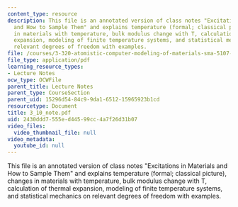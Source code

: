```yaml
---
content_type: resource
description: This file is an annotated version of class notes "Excitations in Materials
  and How to Sample Them" and explains temperature (formal; classical picture), changes
  in materials with temperature, bulk modulus change with T, calculation of thermal
  expansion, modeling of finite temperature systems, and statistical mechanics on
  relevant degrees of freedom with examples.
file: /courses/3-320-atomistic-computer-modeling-of-materials-sma-5107-spring-2005/2430ddd7555ed44599cc4a7f26d31b07_3_10_note.pdf
file_type: application/pdf
learning_resource_types:
- Lecture Notes
ocw_type: OCWFile
parent_title: Lecture Notes
parent_type: CourseSection
parent_uid: 15296d54-84c9-9da1-6512-15965923b1cd
resourcetype: Document
title: 3_10_note.pdf
uid: 2430ddd7-555e-d445-99cc-4a7f26d31b07
video_files:
  video_thumbnail_file: null
video_metadata:
  youtube_id: null
---
```

This file is an annotated version of class notes "Excitations in Materials and How to Sample Them" and explains temperature (formal; classical picture), changes in materials with temperature, bulk modulus change with T, calculation of thermal expansion, modeling of finite temperature systems, and statistical mechanics on relevant degrees of freedom with examples.

